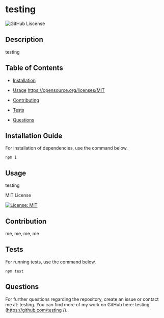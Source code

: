 # testing
![GitHub Liscense](https://img.shields.io/badge/license-MIT-blue.svg)

## Description

testing

## Table of Contents

* [Installation](#installation)

* [Usage](#usage)
https://opensource.org/licenses/MIT
* [Contributing](#contribution)

* [Tests](#tests)

* [Questions](#questions)

## Installation Guide

For installation of dependencies, use the command below.

```
npm i
```

## Usage

testing

  MIT License
  
  [![License: MIT](https://img.shields.io/badge/License-MIT-yellow.svg)](https://opensource.org/licenses/MIT)

  

## Contribution

me, me, me, me

## Tests

For running tests, use the command below.

```
npm test
```

## Questions

For further questions regarding the repository, create an issue or contact me at: testing. You can find more of my work on GitHub here: testing (https://github.com/testing /).
